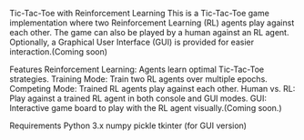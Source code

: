Tic-Tac-Toe with Reinforcement Learning
This is a Tic-Tac-Toe game implementation where two Reinforcement Learning (RL) agents play against each other. The game can also be played by a human against an RL agent. Optionally, a Graphical User Interface (GUI) is provided for easier interaction.(Coming soon)

Features
Reinforcement Learning: Agents learn optimal Tic-Tac-Toe strategies.
Training Mode: Train two RL agents over multiple epochs.
Competing Mode: Trained RL agents play against each other.
Human vs. RL: Play against a trained RL agent in both console and GUI modes.
GUI: Interactive game board to play with the RL agent visually.(Coming soon.)

Requirements
Python 3.x
numpy
pickle
tkinter (for GUI version)

